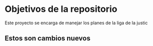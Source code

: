 # Objetivos de la repositorio

Este proyecto se encarga de manejar los planes de la liga de la justic

## Estos son cambios nuevos
